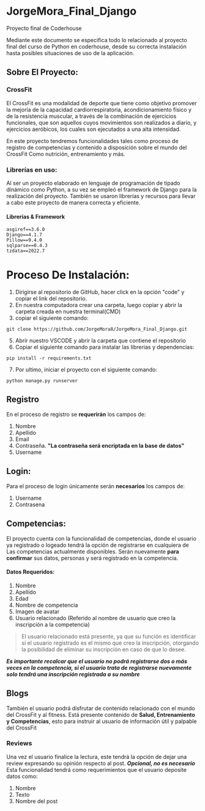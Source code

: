 # JorgeMora_Final_Django
Proyecto final de Coderhouse

Mediante este documento se especifica todo lo relacionado al proyecto final del curso de Python en coderhouse, desde 
su correcta instalación hasta posibles situaciones de uso de la aplicación.

## Sobre El Proyecto: 
### CrossFit
El CrossFit es una modalidad de deporte que tiene como objetivo promover la mejoría de la capacidad cardiorrespiratoria, acondicionamiento físico y de la resistencia muscular, a través de la combinación de ejercicios funcionales, que son aquellos cuyos movimientos son realizados a diario, y ejercicios aeróbicos, los cuales son ejecutados a una alta intensidad.

En este proyecto tendremos funcionalidades tales como proceso de registro de competencias y contenido a disposición sobre el mundo del CrossFit 
Como nutrición, entrenamiento y más. 

### Librerías en uso: 
Al ser un proyecto elaborado en lenguaje de programación de tipado dinámico como Python, a su vez se empleó el framework de Django para la realización del proyecto. 
También se usaron librerías y recursos para llevar a cabo este proyecto de manera correcta y eficiente. 



#### Librerías & Framework
```
asgiref==3.6.0
Django==4.1.7
Pillow==9.4.0
sqlparse==0.4.3
tzdata==2022.7
```


# Proceso De Instalación: 
1. Dirigirse al repositorio de GitHub, hacer click en la opción "code" y copiar el link del repositorio. 
2. En nuestra computadora crear una carpeta, luego copiar y abrir la carpeta creada en nuestra terminal(CMD)
3. copiar el siguiente comando:
```
git clone https://github.com/JorgeMora8/JorgeMora_Final_Django.git
```
5. Abrir nuestro VSCODE y abrir la carpeta que contiene el repositorio
6. Copiar el siguiente comando para instalar las librerias y dependencias: 
```
pip install -r requirements.txt
```
7. Por ultimo, iniciar el proyecto con el siguiente comando: 
```
python manage.py runserver
```


## Registro
En el proceso de registro se **requerirán** los campos de: 
1. Nombre
2. Apellido
3. Email
4. Contraseña.  **"La contraseña será encriptada en la base de datos"**
5. Username

## Login: 
Para el proceso de login únicamente serán **necesarios** los campos de: 
1. Username
2. Contrasena

## Competencias: 
El proyecto cuenta con la funcionalidad de competencias, donde el usuario ya registrado o logeado tendrá la opción de registrarse en cualquiera de 
Las competencias actualmente disponibles. Serán nuevamente **para confirmar** sus datos, personas y será registrado en la competencia. 
#### Datos Requeridos: 
1. Nombre
2. Apellido
3. Edad 
4. Nombre de competencia
5. Imagen de avatar
6. Usuario relacionado (Referido al nombre de usuario que creo la inscripción a la competencia)
> El usuario relacionado está presente, ya que su función es identificar si el usuario registrado es el mismo que creo la inscripción, otorgando la 
> posibilidad de eliminar su inscripción en caso de que lo desee.

***Es importante recalcar que el usuario no podrá registrarse dos o más veces en la competencia, si el usuario trata de registrarse nuevamente solo 
tendrá una inscripción registrada a su nombre***

## Blogs
También el usuario podrá disfrutar de contenido relacionado con el mundo del CrossFit y al fitness. Está presente contenido de **Salud, Entrenamiento y Competencias**, 
esto para instruir al usuario de información útil y palpable del CrossFit

### Reviews
Una vez el usuario finalice la lectura, este tendrá la opción de dejar una review expresando su opinión respecto al post. ***Opcional, no es necesario***
Esta funcionalidad tendrá como requerimientos que el usuario deposite datos como:
1. Nombre 
2. Texto 
3. Nombre del post 

